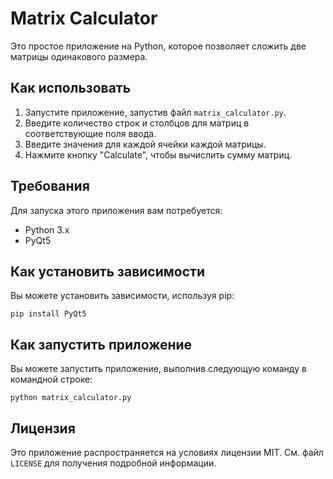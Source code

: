 # Matrix Calculator
Это простое приложение на Python, которое позволяет сложить две матрицы одинакового размера.
## Как использовать
1. Запустите приложение, запустив файл `matrix_calculator.py`.
2. Введите количество строк и столбцов для матриц в соответствующие поля ввода.
3. Введите значения для каждой ячейки каждой матрицы.
4. Нажмите кнопку "Calculate", чтобы вычислить сумму матриц.

## Требования
Для запуска этого приложения вам потребуется:

- Python 3.x
- PyQt5

## Как установить зависимости
Вы можете установить зависимости, используя pip:

```
pip install PyQt5
```
## Как запустить приложение
Вы можете запустить приложение, выполнив следующую команду в командной строке:

```
python matrix_calculator.py
```
## Лицензия
Это приложение распространяется на условиях лицензии MIT. См. файл `LICENSE` для получения подробной информации.
